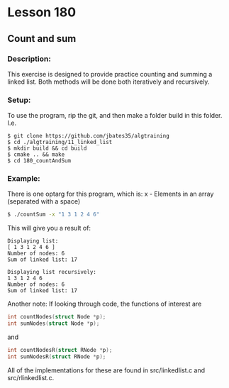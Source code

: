 # Lesson 180
## Count and sum
### Description:
This exercise is designed to provide practice counting and summing a linked list. Both methods will be done both iteratively and recursively.
### Setup: 
To use the program, rip the git, and then make a folder build in this folder. I.e.
```
$ git clone https://github.com/jbates35/algtraining
$ cd ./algtraining/11_linked_list
$ mkdir build && cd build
$ cmake .. && make
$ cd 180_countAndSum 
```
### Example:
There is one optarg for this program, which is:
x - Elements in an array (separated with a space)
```bash
$ ./countSum -x "1 3 1 2 4 6"
```
This will give you a result of:
```
Displaying list:
[ 1 3 1 2 4 6 ]
Number of nodes: 6
Sum of linked list: 17

Displaying list recursively:
1 3 1 2 4 6 
Number of nodes: 6
Sum of linked list: 17
```
Another note: If looking through code, the functions of interest are 
```c
int countNodes(struct Node *p);
int sumNodes(struct Node *p);
```
and
```c
int countNodesR(struct RNode *p);
int sumNodesR(struct RNode *p);
```
All of the implementations for these are found in src/linkedlist.c and src/rlinkedlist.c. 
